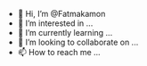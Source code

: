 - 👋 Hi, I’m @Fatmakamon
- 👀 I’m interested in ...
- 🌱 I’m currently learning ...
- 💞️ I’m looking to collaborate on ...
- 📫 How to reach me ...

<!---
Fatmakamon/Fatmakamon is a ✨ special ✨ repository because its `README.md` (this file) appears on your GitHub profile.
You can click the Preview link to take a look at your changes.
--->
